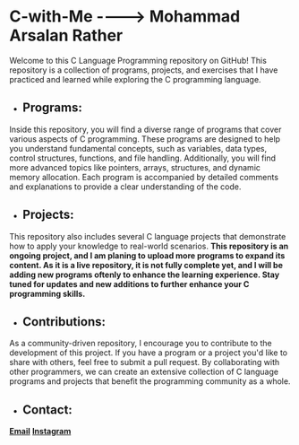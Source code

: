 # **C-with-Me** ----> Mohammad Arsalan Rather

Welcome to this C Language Programming repository on GitHub! This repository is a collection of programs, projects, and exercises that 
I have practiced and learned while exploring the C programming language.

- ## Programs:
Inside this repository, you will find a diverse range of programs that cover various aspects of C programming.
These programs are designed to help you understand fundamental concepts, such as variables, data types, control structures, functions, 
and file handling. Additionally, you will find more advanced topics like pointers, arrays, structures, and dynamic memory allocation.
Each program is accompanied by detailed comments and explanations to provide a clear understanding of the code.

- ## Projects:
This repository also includes several C language projects that demonstrate how to apply your knowledge to real-world scenarios.
**This repository is an ongoing project, and I am planing to upload more programs to expand its content. As it is a live repository,
it is not fully complete yet, and I will be adding new programs oftenly to enhance the learning experience. 
Stay tuned for updates and new additions to further enhance your C programming skills.**

- ## Contributions:
As a community-driven repository, I encourage you to contribute to the development of this project. If you have a program or a project
you'd like to share with others, feel free to submit a pull request. By collaborating with other programmers, we can create an 
extensive collection of C language programs and projects that benefit the programming community as a whole.

- ## Contact:
**[Email](arslanamin.org@gmail.com)**
**[Instagram](https://instagram.com/_.arsl_an)**

